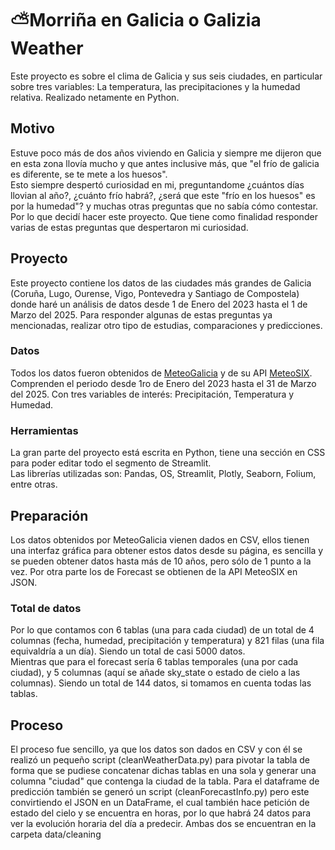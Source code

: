 # ⛅Morriña en Galicia o Galizia Weather  
Este proyecto es sobre el clima de Galicia y sus seis ciudades, en particular sobre tres variables: La temperatura, las precipitaciones y la humedad relativa. Realizado netamente en Python.  
## Motivo  
Estuve poco más de dos años viviendo en Galicia y siempre me dijeron que en esta zona llovía mucho y que antes inclusive más, que "el frío de galicia es diferente, se te mete a los huesos".  
Esto siempre despertó curiosidad en mi, preguntandome ¿cuántos días llovian al año?, ¿cuánto frío habrá?, ¿será que este "frío en los huesos" es por la humedad"? y muchas otras preguntas que no sabía cómo contestar.  
Por lo que decidí hacer este proyecto. Que tiene como finalidad responder varias de estas preguntas que despertaron mi curiosidad.  
## Proyecto  
Este proyecto contiene los datos de las ciudades más grandes de Galicia (Coruña, Lugo, Ourense, Vigo, Pontevedra y Santiago de Compostela) donde haré un análisis de datos desde 1 de Enero del 2023 hasta el 1 de Marzo del 2025. Para responder algunas de estas preguntas ya mencionadas, realizar otro tipo de estudias, comparaciones y predicciones.  
### Datos  
Todos los datos fueron obtenidos de [MeteoGalicia](https://www.meteogalicia.gal) y de su API [MeteoSIX](https://www.meteogalicia.gal/web/modelos-numericos/meteosix).  
Comprenden el periodo desde 1ro de Enero del 2023 hasta el 31 de Marzo del 2025. Con tres variables de interés: Precipitación, Temperatura y Humedad.
### Herramientas
La gran parte del proyecto está escrita en Python, tiene una sección en CSS para poder editar todo el segmento de Streamlit.  
Las librerías utilizadas son: Pandas, OS, Streamlit, Plotly, Seaborn, Folium, entre otras.
## Preparación
Los datos obtenidos por MeteoGalicia vienen dados en CSV, ellos tienen una interfaz gráfica para obtener estos datos desde su página, es sencilla y se pueden obtener datos hasta más de 10 años, pero sólo de 1 punto a la vez. Por otra parte los de Forecast se obtienen de la API MeteoSIX en JSON.    
### Total de datos
Por lo que contamos con 6 tablas (una para cada ciudad) de un total de 4 columnas (fecha, humedad, precipitación y temperatura) y 821 filas (una fila equivaldría a un día). Siendo un total de casi 5000 datos.  
Mientras que para el forecast sería 6 tablas temporales (una por cada ciudad), y 5 columnas (aquí se añade sky_state o estado de cielo a las columnas). Siendo un total de 144 datos, si tomamos en cuenta todas las tablas.
## Proceso
El proceso fue sencillo, ya que los datos son dados en CSV y con él se realizó un pequeño script (cleanWeatherData.py) para pivotar la tabla de forma que se pudiese concatenar dichas tablas en una sola y generar una columna "ciudad" que contenga la ciudad de la tabla. Para el dataframe de predicción también se generó un script (cleanForecastInfo.py) pero este convirtiendo el JSON en un DataFrame, el cual también hace petición de estado del cielo y se encuentra en horas, por lo que habrá 24 datos para ver la evolución horaria del día a predecir. Ambas dos se encuentran en la carpeta data/cleaning  
